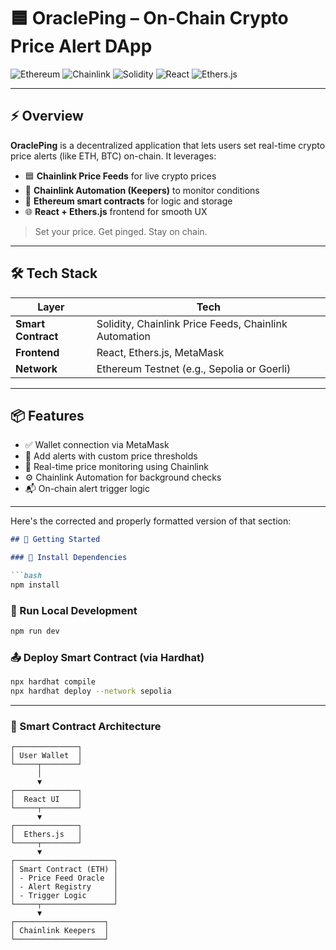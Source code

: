 # 🟦 OraclePing – On-Chain Crypto Price Alert DApp

![Ethereum](https://img.shields.io/badge/Ethereum-3C3C3D?style=for-the-badge&logo=ethereum&logoColor=white)
![Chainlink](https://img.shields.io/badge/Chainlink-375BD2?style=for-the-badge&logo=chainlink&logoColor=white)
![Solidity](https://img.shields.io/badge/Solidity-363636?style=for-the-badge&logo=solidity&logoColor=white)
![React](https://img.shields.io/badge/React-20232A?style=for-the-badge&logo=react&logoColor=61DAFB)
![Ethers.js](https://img.shields.io/badge/Ethers.js-1C1C1C?style=for-the-badge&logo=ethereum&logoColor=purple)

---

## ⚡ Overview

**OraclePing** is a decentralized application that lets users set real-time crypto price alerts (like ETH, BTC) on-chain. It leverages:

- 🟦 **Chainlink Price Feeds** for live crypto prices  
- 🔁 **Chainlink Automation (Keepers)** to monitor conditions  
- 🔐 **Ethereum smart contracts** for logic and storage  
- 🌐 **React + Ethers.js** frontend for smooth UX  

> Set your price. Get pinged. Stay on chain.

---

## 🛠 Tech Stack

| Layer | Tech |
|--|--|
| **Smart Contract** | Solidity, Chainlink Price Feeds, Chainlink Automation |
| **Frontend** | React, Ethers.js, MetaMask |
| **Network** | Ethereum Testnet (e.g., Sepolia or Goerli) |

---

## 📦 Features

- ✅ Wallet connection via MetaMask  
- 🧾 Add alerts with custom price thresholds  
- 🔗 Real-time price monitoring using Chainlink  
- ⚙️ Chainlink Automation for background checks  
- 📬 On-chain alert trigger logic

---

Here's the corrected and properly formatted version of that section:

````markdown
## 🚀 Getting Started

### 🔧 Install Dependencies

```bash
npm install
````

### 🧪 Run Local Development

```bash
npm run dev
```

### 📤 Deploy Smart Contract (via Hardhat)

```bash
npx hardhat compile
npx hardhat deploy --network sepolia
```

---

### 🔗 Smart Contract Architecture

```
┌──────────────┐
│ User Wallet  │
└─────┬────────┘
      │
      ▼
┌──────────────┐
│  React UI    │
└─────┬────────┘
      ▼
┌──────────────┐
│  Ethers.js   │
└─────┬────────┘
      ▼
┌──────────────────────┐
│ Smart Contract (ETH) │
│ - Price Feed Oracle  │
│ - Alert Registry     │
│ - Trigger Logic      │
└─────┬────────────────┘
      ▼
┌────────────────────┐
│ Chainlink Keepers  │
└────────────────────┘
```

```




